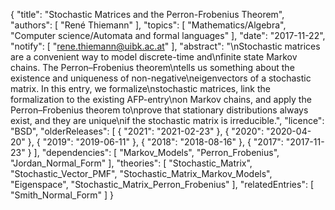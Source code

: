{
    "title": "Stochastic Matrices and the Perron-Frobenius Theorem",
    "authors": [
        "René Thiemann"
    ],
    "topics": [
        "Mathematics/Algebra",
        "Computer science/Automata and formal languages"
    ],
    "date": "2017-11-22",
    "notify": [
        "rene.thiemann@uibk.ac.at"
    ],
    "abstract": "\nStochastic matrices are a convenient way to model discrete-time and\nfinite state Markov chains. The Perron&ndash;Frobenius theorem\ntells us something about the existence and uniqueness of non-negative\neigenvectors of a stochastic matrix.  In this entry, we formalize\nstochastic matrices, link the formalization to the existing AFP-entry\non Markov chains, and apply the Perron&ndash;Frobenius theorem to\nprove that stationary distributions always exist, and they are unique\nif the stochastic matrix is irreducible.",
    "licence": "BSD",
    "olderReleases": [
        {
            "2021": "2021-02-23"
        },
        {
            "2020": "2020-04-20"
        },
        {
            "2019": "2019-06-11"
        },
        {
            "2018": "2018-08-16"
        },
        {
            "2017": "2017-11-23"
        }
    ],
    "dependencies": [
        "Markov_Models",
        "Perron_Frobenius",
        "Jordan_Normal_Form"
    ],
    "theories": [
        "Stochastic_Matrix",
        "Stochastic_Vector_PMF",
        "Stochastic_Matrix_Markov_Models",
        "Eigenspace",
        "Stochastic_Matrix_Perron_Frobenius"
    ],
    "relatedEntries": [
        "Smith_Normal_Form"
    ]
}